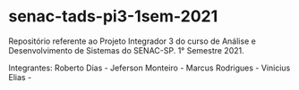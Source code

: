 # senac-tads-pi3-1sem-2021
Repositório referente ao Projeto Integrador 3 do curso de Análise e Desenvolvimento de Sistemas do SENAC-SP. 1° Semestre 2021.

Integrantes:
Roberto Dias - 
Jeferson Monteiro - 
Marcus Rodrigues - 
Vinicius Elias - 
